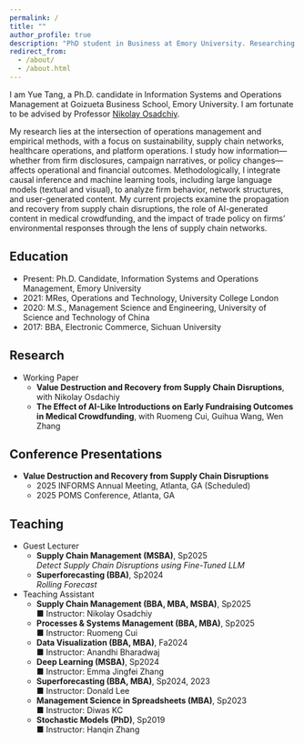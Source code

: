 ```yaml
---
permalink: /
title: ""
author_profile: true
description: "PhD student in Business at Emory University. Researching supply chain, disruptions, and operations analytics."
redirect_from: 
  - /about/
  - /about.html
---
```


<!-- Google tag (gtag.js) -->
<script async src="https://www.googletagmanager.com/gtag/js?id=G-PHYCRQ4Y5M"></script>
<script>
  window.dataLayer = window.dataLayer || [];
  function gtag(){dataLayer.push(arguments);}
  gtag('js', new Date());

  gtag('config', 'G-PHYCRQ4Y5M');
</script>

I am Yue Tang, a Ph.D. candidate in Information Systems and Operations Management at Goizueta Business School, Emory University. I am fortunate to be advised by Professor [Nikolay Osadchiy](http://www.nikolayosadchiy.com).

My research lies at the intersection of operations management and empirical methods, with a focus on sustainability, supply chain networks, healthcare operations, and platform operations. I study how information—whether from firm disclosures, campaign narratives, or policy changes—affects operational and financial outcomes. Methodologically, I integrate causal inference and machine learning tools, including large language models (textual and visual), to analyze firm behavior, network structures, and user-generated content. My current projects examine the propagation and recovery from supply chain disruptions, the role of AI-generated content in medical crowdfunding, and the impact of trade policy on firms’ environmental responses through the lens of supply chain networks.

## Education
- Present: Ph.D. Candidate, Information Systems and Operations Management, Emory University
- 2021: MRes, Operations and Technology, University College London
- 2020: M.S., Management Science and Engineering, University of Science and Technology of China
- 2017: BBA,  Electronic Commerce, Sichuan University

## Research
<ul>
  <li style="list-style-type: disc;">Working Paper
    <ul>
      <li style="list-style-type: circle;">
        <b>Value Destruction and Recovery from Supply Chain Disruptions</b>, with Nikolay Osdachiy
      </li>
    </ul>
    <ul>
      <li style="list-style-type: circle;">
        <b>The Effect of AI-Like Introductions on Early Fundraising Outcomes in Medical Crowdfunding</b>, with Ruomeng Cui, Guihua Wang, Wen Zhang
      </li>
    </ul>
  </li>
</ul>

## Conference Presentations
<ul>
  <li style="list-style-type: disc;"><b>Value Destruction and Recovery from Supply Chain Disruptions</b>
    <ul>
      <li style="list-style-type: circle;">2025 INFORMS Annual Meeting, Atlanta, GA (Scheduled) </li>
      <li style="list-style-type: circle;">2025 POMS Conference, Atlanta, GA  </li>
    </ul>
  </li>
</ul>

## Teaching
<ul>
  <li style="list-style-type: disc;">Guest Lecturer
    <ul>
      <li style="list-style-type: circle;">
        <div><b>Supply Chain Management (MSBA)</b>, Sp2025</div>
        <div><i>Detect Supply Chain Disruptions using Fine-Tuned LLM</i></div>
      </li>
      <li style="list-style-type: circle;">
        <div><b>Superforecasting (BBA)</b>, Sp2024</div>
        <div><i>Rolling Forecast</i></div>
      </li>
    </ul>
    <ul>
    </ul>
  </li>

<li style="list-style-type: disc;">
  Teaching Assistant
  <ul>
    <li style="list-style-type: circle;">
      <div><b>Supply Chain Management (BBA, MBA, MSBA)</b>, Sp2025</div>
      <div>&#x25A0; Instructor: Nikolay Osadchiy</div>    
    </li>
    <li style="list-style-type: circle;">
      <div><b>Processes & Systems Management (BBA, MBA)</b>, Sp2025</div>
      <div>&#x25A0; Instructor: Ruomeng Cui</div>
    </li>
    <li style="list-style-type: circle;">
      <div><b>Data Visualization (BBA, MBA)</b>, Fa2024</div>
      <div>&#x25A0; Instructor: Anandhi Bharadwaj</div>
    </li>
    <li style="list-style-type: circle;">
      <div><b>Deep Learning (MSBA)</b>, Sp2024</div>
      <div>&#x25A0; Instructor: Emma Jingfei Zhang</div>
    </li>
    <li style="list-style-type: circle;">
      <div><b>Superforecasting (BBA, MBA)</b>, Sp2024, 2023</div>
      <div>&#x25A0; Instructor: Donald Lee</div>
    </li>
    <li style="list-style-type: circle;">
      <div><b>Management Science in Spreadsheets (MBA)</b>, Sp2023</div>
      <div>&#x25A0; Instructor: Diwas KC</div>
    </li>
    <li style="list-style-type: circle;">
      <div><b>Stochastic Models (PhD)</b>, Sp2019</div>
      <div>&#x25A0; Instructor: Hanqin Zhang</div>
    </li>
  </ul>
</li>

</ul>
